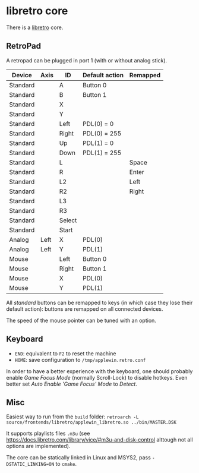 # libretro core

There is a [libretro](https://docs.libretro.com/development/cores/developing-cores/) core.

## RetroPad

A retropad can be plugged in port 1 (with or without analog stick).

| Device | Axis | ID | Default action | Remapped |
| ------ | ------ | ------- | ---- | --- |
| Standard | | A | Button 0 | |
| Standard | | B | Button 1 | |
| Standard | | X | | |
| Standard | | Y | | |
| Standard | | Left | PDL(0) = 0 | |
| Standard | | Right | PDL(0) = 255 | |
| Standard | | Up | PDL(1) = 0 | |
| Standard | | Down | PDL(1) = 255 | |
| Standard | | L | | Space |
| Standard | | R | | Enter |
| Standard | | L2 | | Left|
| Standard | | R2 | | Right|
| Standard | | L3 | | |
| Standard | | R3 | | |
| Standard | | Select | | |
| Standard | | Start | | |
| Analog | Left | X | PDL(0) | |
| Analog | Left | Y | PDL(1) | |
| Mouse  | | Left | Button 0 | |
| Mouse  | | Right | Button 1 | |
| Mouse  | | X | PDL(0) | |
| Mouse  | | Y | PDL(1) | |

All *standard* buttons can be remapped to keys (in which case they lose their default action): buttons are remapped on all connected devices.

The speed of the mouse pointer can be tuned with an option.

## Keyboard

* ``END``: equivalent to ``F2`` to reset the machine
* ``HOME``: save configuration to `/tmp/applewin.retro.conf`

In order to have a better experience with the keyboard, one should probably enable *Game Focus Mode* (normally Scroll-Lock) to disable hotkeys. Even better set *Auto Enable 'Game Focus' Mode* to *Detect*.

## Misc

Easiest way to run from the ``build`` folder:
``retroarch -L source/frontends/libretro/applewin_libretro.so ../bin/MASTER.DSK``

It supports playlists files `.m3u` (see https://docs.libretro.com/library/vice/#m3u-and-disk-control alttough not all options are implemented).

The core can be statically linked in Linux and MSYS2, pass `-DSTATIC_LINKING=ON` to `cmake`.
